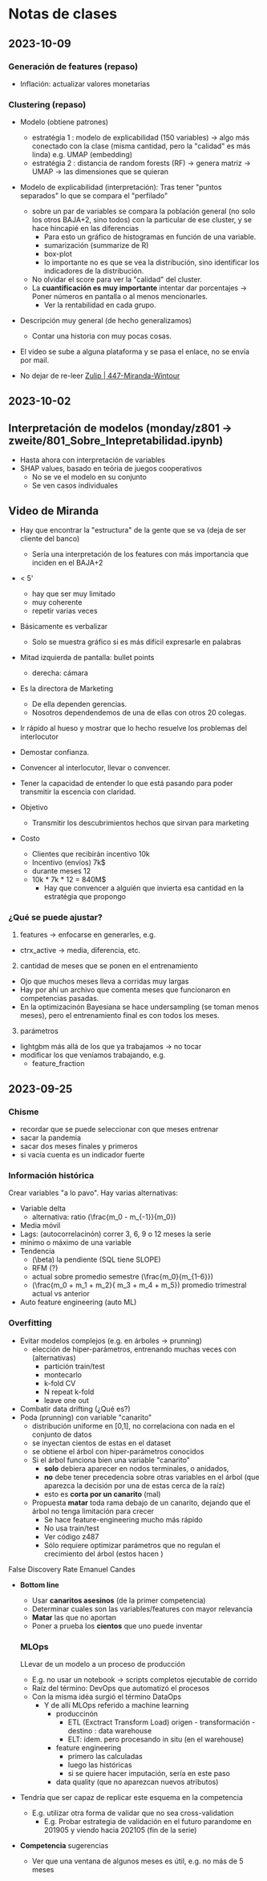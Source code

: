 # Notas de clases


## 2023-10-09

### Generación de features (repaso)
- Inflación: actualizar valores monetarias


### Clustering (repaso)
- Modelo (obtiene patrones)
  - estratégia 1 : modelo de explicabilidad (150 variables) -> algo más conectado con la clase (misma cantidad, pero la "calidad" es más linda)
  e.g. UMAP (embedding)
  - estratégia 2 :  distancia de random forests (RF) -> genera matriz -> UMAP -> las dimensiones que se quieran

- Modelo de explicabilidad (interpretación): Tras tener "puntos separados" lo que se compara el "perfilado"
  - sobre un par de variables se compara la población general (no solo los otros BAJA+2, sino todos) con la particular de ese cluster, y se hace hincapié en las diferencias
    - Para esto un gráfico de histogramas en función de una variable.
    - sumarización (summarize de R)
    - box-plot
    - lo importante no es que se vea la distribución, sino identificar los indicadores de la distribución.
  - No olvidar el score para ver la "calidad" del cluster.
  - La __cuantificación es muy importante__ intentar dar porcentajes -> Poner números en pantalla o al menos mencionarles.
    - Ver la rentabilidad en cada grupo.
- Descripción muy general (de hecho generalizamos)
  - Contar una historia con muy pocas cosas.
- El video se sube a alguna plataforma y se pasa el enlace, no se envía por mail.
- No dejar de re-leer [Zulip | 447-Miranda-Wintour](https://dmeyf2023.zulip.rebelare.com/#narrow/stream/447-Miranda-Wintour)


## 2023-10-02

## Interpretación de modelos (monday/z801 -> zweite/801_Sobre_Intepretabilidad.ipynb)
- Hasta ahora con interpretación de variables
- SHAP values, basado en teória de juegos cooperativos
  - No se ve el modelo en su conjunto
  - Se ven casos individuales


## Video de Miranda
- Hay que encontrar la "estructura" de la gente que se va (deja de ser cliente del banco)
  - Sería una interpretación de los features con más importancia que inciden en el BAJA+2
- < 5'
  - hay que ser muy limitado
  - muy coherente 
  - repetir varias veces
- Básicamente es verbalizar
  - Solo se muestra gráfico si es más difícil expresarle en palabras
- Mitad izquierda de pantalla: bullet points
  - derecha: cámara
- Es la directora de Marketing
  - De ella dependen gerencias.
  - Nosotros dependendemos de una de ellas con otros 20 colegas.

- Ir rápido al hueso y mostrar que lo hecho resuelve los problemas del interlocutor
- Demostar confianza.
- Convencer al interlocutor, llevar o convencer.
- Tener la capacidad de entender lo que está pasando para poder transmitir la escencia con claridad.

- Objetivo
  - Transmitir los descubrimientos hechos que sirvan para marketing

- Costo
  - Clientes que recibirán incentivo 10k
  - Incentivo (envíos) 7k$
  - durante meses 12
  - 10k * 7k * 12 = 840M$
    - Hay que convencer a alguién que invierta esa cantidad en la estratégia que propongo


### ¿Qué se puede ajustar?
1. features -> enfocarse en generarles, e.g.
  - ctrx_active -> media, diferencia, etc.
2. cantidad de meses que se ponen en el entrenamiento
  - Ojo que muchos meses lleva a corridas muy largas
  - Hay por ahí un archivo que comenta meses que funcionaron en competencias pasadas.
  - En la optimizacinón Bayesiana se hace undersampling (se toman menos meses), pero el entrenamiento final es con todos los meses.
3. parámetros
  - lightgbm más allá de los que ya trabajamos  -> no tocar
  - modificar los que veníamos trabajando, e.g.
    - feature_fraction



## 2023-09-25

### Chisme
- recordar que se puede seleccionar con que meses entrenar
- sacar la pandemia
- sacar dos meses finales y primeros
- si vacía cuenta es un indicador fuerte



### Información histórica
Crear variables "a lo pavo". Hay varias alternativas:
- Variable delta
  - alternativa: ratio \(\frac{m_0 - m_{-1}}{m_0}\)
- Media móvil
- Lags: (autocorrelacinón) correr 3, 6, 9 o 12 meses la serie
- mínimo o máximo de una variable
- Tendencia
  - \(\beta\) la pendiente (SQL tiene SLOPE)
  - RFM (?)
  - actual sobre promedio semestre \(\frac{m_0}{m_{1-6}}\)
  - \(\frac{m_0 + m_1 + m_2}{ m_3 + m_4 + m_5}\) promedio trimestral actual vs anterior
- Auto feature engineering (auto ML)


### Overfitting
- Evitar modelos complejos (e.g. en árboles -> prunning)
  - elección de hiper-parámetros, entrenando muchas veces con (alternativas)
      - partición train/test 
      - montecarlo
      - k-fold CV
      - N repeat k-fold
      - leave one out
- Combatir data drifting (¿Qué es?)
- Poda (prunning) con variable "canarito"
  - distribución uniforme en [0,1], no correlaciona con nada en el conjunto de datos
  - se inyectan cientos de estas en el dataset
  - se obtiene el árbol con hiper-parámetros conocidos
  - Si el árbol funciona bien una variable "canarito"
    - **solo** debiera aparecer en nodos terminales, o anidados,
    - **no** debe tener precedencia sobre otras variables en el árbol (que aparezca la decisión por una de estas cerca de la raíz)
    - esto es **corta por un canarito** (mal)
  - Propuesta **matar** toda rama debajo de un canarito, dejando que el árbol no tenga limitación para crecer
    - Se hace feature-engineering mucho más rápido
    - No usa train/test
    - Ver código z487
    - Sólo requiere optimizar parámetros que no regulan el crecimiento del árbol (estos hacen )

False Discovery Rate
    Emanuel Candes

- **Bottom line** 
  - Usar **canaritos asesinos** (de la primer competencia)
  - Determinar cuales son las variables/features con mayor relevancia
  - **Matar** las que no aportan
  - Poner a prueba los **cientos** que uno puede inventar 


  ### MLOps
  LLevar de un modelo a un proceso de producción
  - E.g. no usar un notebook -> scripts completos ejecutable de corrido
  - Raíz del término: DevOps que automatizó el procesos
  - Con la misma idéa surgió el término DataOps
    - Y de allí MLOps referido a machine learning
      - produccinón
        - ETL (Exctract Transform Load) origen - transformación - destino : data warehouse 
        - ELT: ídem. pero procesando in situ (en el warehouse)
      - feature engineering
        - primero las calculadas
        - luego las históricas
        - si se quiere hacer imputación, sería en este paso
      - data quality (que no aparezcan nuevos atributos)

- Tendría que ser capaz de replicar este esquema en la competencia
  - E.g. utilizar otra forma de validar que no sea cross-validation
    - E.g. Probar estrategia de validación en el futuro parandome en 201905 y viendo hacia 202105 (fin de la serie)

- **Competencia** sugerencias
  - Ver que una ventana de algunos meses es útil, e.g. no más de 5 meses